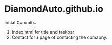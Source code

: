 # DiamondAuto.github.io

Initial Commits:
1. Index.html for title and taskbar
2. Contact for a page of contacting the comapny. 

